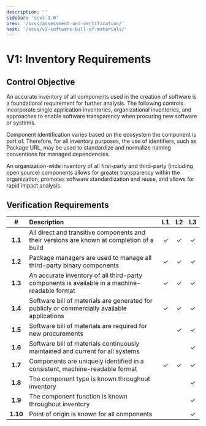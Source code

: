 ```yaml
---
description: ''
sidebar: 'scvs-1.0'
prev: '/scvs/assessment-and-certification/'
next: '/scvs/v2-software-bill-of-materials/'
---
```


# V1: Inventory Requirements

## Control Objective

An accurate inventory of all components used in the creation of software is a foundational requirement for further
analysis. The following controls incorporate single application inventories, organizational inventories, and approaches
to enable software transparency when procuring new software or systems.

Component identification varies based on the ecosystem the component is part of. Therefore, for all inventory
purposes, the use of identifiers, such as Package URL, may be used to standardize and normalize naming conventions for
managed dependencies.

An organization-wide inventory of all first-party and third-party (including open source) components allows for greater
transparency within the organization, promotes software standardization and reuse, and allows for rapid impact analysis.

## Verification Requirements

| # | Description                                                                                   | L1 | L2 | L3 |
| :---: |:----------------------------------------------------------------------------------------------| :---: | :---: | :---: |
| **1.1** | All direct and transitive components and their versions are known at completion of a build    | ✓ | ✓ | ✓ |
| **1.2** | Package managers are used to manage all third-party binary components                         | ✓ | ✓ | ✓ |
| **1.3** | An accurate inventory of all third-party components is available in a machine-readable format | ✓ | ✓ | ✓ |
| **1.4** | Software bill of materials are generated for publicly or commercially available applications  | ✓ | ✓ | ✓ |
| **1.5** | Software bill of materials are required for new procurements                                  | | ✓ | ✓ |
| **1.6** | Software bill of materials continuously maintained and current for all systems                | | | ✓ |
| **1.7** | Components are uniquely identified in a consistent, machine-readable format                   | ✓ | ✓ | ✓ |
| **1.8** | The component type is known throughout inventory                                              | | | ✓ |
| **1.9** | The component function is known throughout inventory                                          | | | ✓ |
| **1.10** | Point of origin is known for all components                                                   | | | ✓ |
